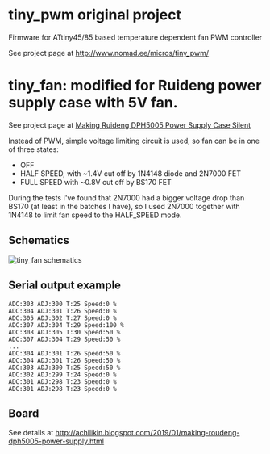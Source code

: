 # tiny_pwm original project

Firmware for ATtiny45/85 based temperature dependent fan PWM controller

See project page at http://www.nomad.ee/micros/tiny_pwm/

# tiny_fan: modified for Ruideng power supply case with 5V fan.

See project page at [Making Ruideng DPH5005 Power Supply Case Silent](https://achilikin.blogspot.com/2019/01/making-ruideng-dph5005-power-supply.html)

Instead of PWM, simple voltage limiting circuit is used, so fan can be in one of three states:
* OFF
* HALF SPEED, with ~1.4V cut off by 1N4148 diode and 2N7000 FET
* FULL SPEED with ~0.8V cut off by BS170 FET

During the tests I've found that 2N7000 had a bigger voltage drop than BS170 (at least in the batches I have), so I used 2N7000 together with 1N4148 to limit fan speed to the HALF_SPEED mode.

Schematics
----------
![tiny_fan schematics](https://raw.github.com/achilikin/tiny_pwm/master/schematics.png)

Serial output example
---------------------
```
ADC:303 ADJ:300 T:25 Speed:0 %
ADC:304 ADJ:301 T:26 Speed:0 %
ADC:305 ADJ:302 T:27 Speed:0 %
ADC:307 ADJ:304 T:29 Speed:100 %
ADC:308 ADJ:305 T:30 Speed:50 %
ADC:307 ADJ:304 T:29 Speed:50 %
...
ADC:304 ADJ:301 T:26 Speed:50 %
ADC:304 ADJ:301 T:26 Speed:50 %
ADC:303 ADJ:300 T:25 Speed:50 %
ADC:302 ADJ:299 T:24 Speed:0 %
ADC:301 ADJ:298 T:23 Speed:0 %
ADC:301 ADJ:298 T:23 Speed:0 %
```

Board
-----

See details at http://achilikin.blogspot.com/2019/01/making-roudeng-dph5005-power-supply.html
